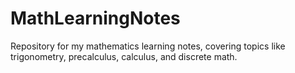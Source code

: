 # MathLearningNotes
Repository for my mathematics learning notes, covering topics like trigonometry, precalculus, calculus, and discrete math.
